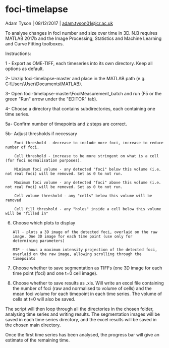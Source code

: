 # foci-timelapse
 Adam Tyson | 08/12/2017 | adam.tyson01@icr.ac.uk



To analyse changes in foci number and size over time in 3D. N.B requires MATLAB 2017b and the Image Processing, Statistics and Machine Learning and Curve Fitting toolboxes.
 
 Instructions:
 
 1 - Export as OME-TIFF, each timeseries into its own directory. Keep all options as default. 
 
 2- Unzip foci-timelapse-master and place in the MATLAB path (e.g. C:\Users\User\Documents\MATLAB). 
 
 3- Open foci-timelapse-master\FociMeasurement_batch and run (F5 or the green "Run" arrow under the "EDITOR" tab).
 
 4- Choose a directory that contains subdirectories, each containing one time series.
 
 5a- Confirm number of timepoints and z steps are correct. 
 
 5b- Adjust thresholds if necessary 
 
        Foci threshold - decrease to include more foci, increase to reduce number of foci.
        
        Cell threshold - increase to be more stringent on what is a cell (for foci normalisation purposes).
        
        Minimum foci volume - any detected "foci" below this volume (i.e. not real foci) will be removed. Set as 0 to not run.
        
        Maximum foci volume - any detected "foci" above this volume (i.e. not real foci) will be removed. Set as 0 to not run.
        
        Cell volume threshold - any "cells" below this volume will be removed
        
        Cell fill threshold - any "holes" inside a cell below this volume will be "filled in"
        
 6. Choose which plots to display
 
        All - plots a 3D image of the detected foci, overlaid on the raw image. One 3D image for each time point (use only for 
        determining parameters)
        
        MIP - shows a maximum intensity projection of the detected foci, overlaid on the raw image, allowing scrolling through the timepoints
        
7. Choose whether to save segmentation as TIFFs (one 3D image for each time point (foci) and one t=0 cell image).

8. Choose whether to save results as .xls. Will write an excel file containing the number of foci (raw and normalised to volume of cells) and the mean foci volume for each timepoint in each time series. The volume of cells at t=0 will also be saved.

 
The script will then loop through all the directories in the chosen folder, analysing time series and writing results. The segmentation images will be saved in each time series directory, and the excel results will be saved in the chosen main directory.


Once the first time series has been analysed, the progress bar will give an estimate of the remaining time.
 
